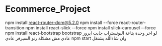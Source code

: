 # Ecommerce_Project 

npm install react-router-dom@5.2.0
npm install --force react-router-transition
npm install react-slick --force
npm install slick-carousel --force
npm install react-bootstrap bootstrap
لو اخر وحدة بتاعة البوتستراب جابت ايرور عادي مش مشكلة رنو السيرفر عادي npm start وان شاءالله يشتغل 
